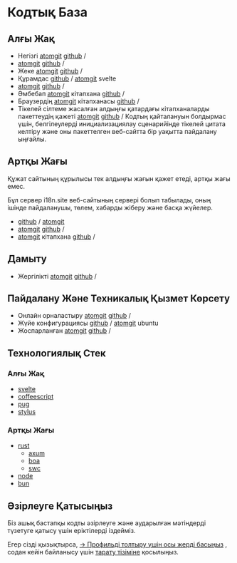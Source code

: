 # Кодтық База

## Алғы Жақ

* Негізгі [atomgit](https://atomgit.com/i18n/proto) [github](https://github.com/i18n-site/site) /
* [atomgit](https://atomgit.com/i18n/md) [github](https://github.com/i18n-site/md) /
* Жеке [atomgit](https://atomgit.com/i18n/18x) [github](https://github.com/i18n-site/18x) /
* Құрамдас [github](https://github.com/i18n-site/plugin) / [atomgit](https://atomgit.com/i18n/plugin) svelte
* [atomgit](https://atomgit.com/i18n/proto) [github](https://github.com/i18n-site/proto) /
* Әмбебап [atomgit](https://atomgit.com/i18n/lib) кітапхана [github](https://github.com/i18n-site/lib) /
* Браузердің [atomgit](https://atomgit.com/i18n/ie) кітапханасы [github](https://github.com/i18n-site/ie) /
* Тікелей сілтеме жасалған алдыңғы қатардағы кітапханаларды пакеттеудің қажеті [atomgit](https://atomgit.com/i18n/x) [github](https://github.com/i18n-site/x) /
  Кодтың қайталануын болдырмас үшін, белгілеулерді инициализациялау сценарийінде тікелей цитата келтіру және оны пакеттелген веб-сайтта бір уақытта пайдалану ыңғайлы.

## Артқы Жағы

Құжат сайтының құрылысы тек алдыңғы жағын қажет етеді, артқы жағы емес.

Бұл сервер i18n.site веб-сайтының сервері болып табылады, оның ішінде пайдаланушы, төлем, хабарды жіберу және басқа жүйелер.

* [github](https://github.com/i18n-api/srv) / [atomgit](https://atomgit.com/i18n-api/srv)
* [atomgit](https://atomgit.com/i18n-api/pub) [github](https://github.com/i18n-api/pub) /
* [atomgit](https://atomgit.com/i18n/rust) кітапхана [github](https://github.com/i18n-site/rust) /

## Дамыту

* Жергілікті [atomgit](https://atomgit.com/i18n-api/srv.docker) [github](https://github.com/i18n-api/srv.docker) /

## Пайдалану Және Техникалық Қызмет Көрсету

* Онлайн орналастыру [atomgit](https://atomgit.com/i18n-ops/ops) [github](https://github.com/i18n-ops/ops) /
* Жүйе конфигурациясы [github](https://github.com/i18n-ops/ubuntu) / [atomgit](https://atomgit.com/i18n-ops/ubuntu) ubuntu
* Жоспарланған [atomgit](https://atomgit.com/i18n/cron) [github](https://github.com/i18n-cron/cron) /

## Технологиялық Стек

### Алғы Жақ

* [svelte](//svelte.dev)
* [coffeescript](//coffeescript.org)
* [pug](https://github.com/pugjs/pug)
* [stylus](https://stylus.com)

### Артқы Жағы

* [rust](//rust.org)
  * [axum](//github.com/tokio-rs/axum)
  * [boa](//github.com/boa-dev/boa)
  * [swc](//swc.rs)
* [node](//nodejs.org)
* [bun](//bun.dev)

## Әзірлеуге Қатысыңыз

Біз ашық бастапқы кодты әзірлеуге және аударылған мәтіндерді түзетуге қатысу үшін еріктілерді іздейміз.

Егер сізді қызықтырса, [→ Профильді толтыру үшін осы жерді басыңыз](https://ggl.link/i18n) , содан кейін байланысу үшін [тарату тізіміне](https://groups.google.com/u/2/g/i18n-site) қосылыңыз.